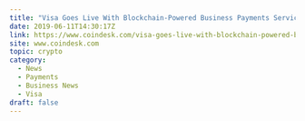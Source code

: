 ```yaml
---
title: "Visa Goes Live With Blockchain-Powered Business Payments Service"
date: 2019-06-11T14:30:17Z
link: https://www.coindesk.com/visa-goes-live-with-blockchain-powered-business-payments-service?utm_medium=RSS&utm_source=hune
site: www.coindesk.com
topic: crypto
category:
  - News
  - Payments
  - Business News
  - Visa
draft: false
---
```

